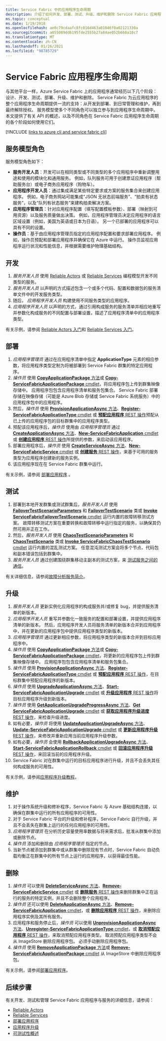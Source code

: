 ```yaml
---
title: Service Fabric 中的应用程序生命周期
description: 介绍了如何开发、部署、测试、升级、维护和删除 Service Fabric 应用程序。
ms.topic: conceptual
ms.date: 1/19/2018
ms.openlocfilehash: ae0c79cdaafc8fc016d463a01046f0a02121330a
ms.sourcegitcommit: a055089dd6195fde2555b27a84ae052b668a18c7
ms.translationtype: MT
ms.contentlocale: zh-CN
ms.lasthandoff: 01/26/2021
ms.locfileid: "98785729"
---
```

# <a name="service-fabric-application-lifecycle"></a>Service Fabric 应用程序生命周期
与其他平台一样，Azure Service Fabric 上的应用程序通常经历以下几个阶段：设计、开发、测试、部署、升级、维护和删除。 Service Fabric 为云应用程序的整个应用程序生命周期提供一流的支持：从开发到部署、到日常管理和维护，再到最终解除授权。 服务模型使多个不同角色可以独立参与到应用程序生命周期中。 本文提供了有关 API 的概述，以及不同角色在 Service Fabric 应用程序生命周期的各个阶段如何使用它们。

[!INCLUDE [links to azure cli and service fabric cli](../../includes/service-fabric-sfctl.md)]

## <a name="service-model-roles"></a>服务模型角色
服务模型角色如下：

* **服务开发人员**：开发可以在相同类型或不同类型的多个应用程序中重新调整用途和使用的模块化和通用服务。 例如，队列服务可用于创建票证应用程序（帮助服务台）或电子商务应用程序（购物车）。
* **应用程序开发人员**：通过集成满足某些特定要求或方案的服务集合来创建应用程序。 例如，电子商务网站可能集成“JSON 无状态前端服务”、“拍卖有状态服务”，以及“队列有状态服务”来建构拍卖解决方案。
* **应用程序管理员**：针对应用程序配置（填写配置模板参数）、部署（映射到可用资源）以及服务质量做出决策。 例如，应用程序管理员决定应用程序的语言区域设置（例如，美国为英语或日本为日语）。 另一个已部署的应用程序可以具有不同的设置。
* **操作员**：基于由应用程序管理员指定的应用程序配置和要求部署应用程序。 例如，操作员预配和部署应用程序并确保它在 Azure 中运行。 操作员监视应用程序运行状况和性能信息，并根据需要维护物理基础结构。

## <a name="develop"></a>开发
1. *服务开发人员* 使用 [Reliable Actors](service-fabric-reliable-actors-introduction.md) 或 [Reliable Services](service-fabric-reliable-services-introduction.md) 编程模型开发不同类型的服务。
2. *服务开发人员* 以声明的方式描述包含一个或多个代码、配置和数据包的服务清单文件中的开发服务类型。
3. 随后， *应用程序开发人员* 构建使用不同服务类型的应用程序。
4. *应用程序开发人员* 以声明的方式，通过引用构成服务的服务清单并相应地重写并参数化构成服务的不同配置与部署设置，描述了应用程序清单中的应用程序类型。

有关示例，请参阅 [Reliable Actors 入门](service-fabric-reliable-actors-get-started.md)和 [Reliable Services 入门](service-fabric-reliable-services-quick-start.md)。

## <a name="deploy"></a>部署
1. *应用程序管理员* 通过在应用程序清单中指定 **ApplicationType** 元素的相应参数，将应用程序类型定制为将被部署到 Service Fabric 群集的特定应用程序。
2. *操作员* 使用 [**CopyApplicationPackage** 方法](/dotnet/api/system.fabric.fabricclient.applicationmanagementclient)或 [**Copy-ServiceFabricApplicationPackage** cmdlet](/powershell/module/servicefabric/copy-servicefabricapplicationpackage)，将应用程序包上传到群集映像存储中。 应用程序包包含应用程序清单和服务包集合。 Service Fabric 部署存储在映像存储（可能是 Azure Blob 存储或 Service Fabric 系统服务）中的应用程序包中的应用程序。
3. 然后，*操作员* 使用 [**ProvisionApplicationAsync** 方法](/dotnet/api/system.fabric.fabricclient.applicationmanagementclient)、[**Register-ServiceFabricApplicationType** cmdlet](/powershell/module/servicefabric/register-servicefabricapplicationtype) 或 [**预配应用程序** REST 操作](/rest/api/servicefabric/provision-an-application)预配从已上传的应用程序包的目标群集中的应用程序类型。
4. 预配该应用程序后，*操作员* 使用由 *应用程序管理员* 通过 [**CreateApplicationAsync** 方法](/dotnet/api/system.fabric.fabricclient.applicationmanagementclient)、[**New-ServiceFabricApplication** cmdlet](/powershell/module/servicefabric/new-servicefabricapplication) 或 [**创建应用程序** REST 操作](/rest/api/servicefabric/create-an-application)所提供的参数，来启动该应用程序。
5. 部署应用程序后，*操作员* 使用 [**CreateServiceAsync** 方法](/dotnet/api/system.fabric.fabricclient.servicemanagementclient)、[**New-ServiceFabricService** cmdlet](/powershell/module/servicefabric/new-servicefabricservice) 或 [**创建服务** REST 操作](/rest/api/servicefabric/create-a-service)，来基于可用的服务类型为应用程序创建新的服务实例。
6. 该应用程序现在在 Service Fabric 群集中运行。

有关示例，请参阅 [部署应用程序](service-fabric-deploy-remove-applications.md) 。

## <a name="test"></a>测试
1. 部署到本地开发群集或测试群集后，*服务开发人员* 使用 [**FailoverTestScenarioParameters**](/dotnet/api/system.fabric.testability.scenario.failovertestscenarioparameters) 和 [**FailoverTestScenario**](/dotnet/api/system.fabric.testability.scenario.failovertestscenario) 类或 [**Invoke ServiceFabricFailoverTestScenario** cmdlet](/powershell/module/servicefabric/invoke-servicefabricfailovertestscenario) 运行内置的故障转移测试方案。 故障转移测试方案在重要转换和故障转移中运行指定的服务，以确保其仍然可用并正在工作。
2. 然后，*服务开发人员* 使用 [**ChaosTestScenarioParameters**](/dotnet/api/system.fabric.testability.scenario.chaostestscenarioparameters) 和 [**ChaosTestScenario**](/dotnet/api/system.fabric.testability.scenario.chaostestscenario) 类或 [**Invoke ServiceFabricChaosTestScenario** cmdlet](/powershell/module/servicefabric/invoke-servicefabricchaostestscenario) 运行内置的混乱测试方案。 任意混沌测试方案会将多个节点、代码包和副本错误包括到群集中。
3. *服务开发人员* 通过创建围绕群集移动主副本的测试方案，来 [测试服务之间的通信](service-fabric-testability-scenarios-service-communication.md)。

有关详细信息，请参阅[故障分析服务简介](service-fabric-testability-overview.md)。

## <a name="upgrade"></a>升级
1. *服务开发人员* 更新实例化应用程序的构成服务并/或修复 bug，并提供服务清单的新版本。
2. *应用程序开发人员* 重写并参数化一致服务的配置和部署设置，并提供应用程序清单的新版本。 然后，应用程序开发人员将服务清单的新版本合并到应用程序中，并在更新的应用程序包中提供应用程序类型的新版本。
3. *应用程序管理员* 通过更新相应参数，将应用程序类型的新版本合并到目标应用程序中。
4. *操作员* 使用 [**CopyApplicationPackage** 方法](/dotnet/api/system.fabric.fabricclient.applicationmanagementclient)或 [**Copy-ServiceFabricApplicationPackage** cmdlet](/powershell/module/servicefabric/copy-servicefabricapplicationpackage)，将更新的应用程序包上传到群集映像存储中。 应用程序包包含应用程序清单和服务包集合。
5. *操作员* 使用 [**ProvisionApplicationAsync** 方法](/dotnet/api/system.fabric.fabricclient.applicationmanagementclient)、[**Register-ServiceFabricApplicationType** cmdlet](/powershell/module/servicefabric/register-servicefabricapplicationtype) 或 [**预配应用程序** REST 操作](/rest/api/servicefabric/provision-an-application)，在目标群集中预配应用程序的新版本。
6. *操作员* 使用 [**UpgradeApplicationAsync** 方法](/dotnet/api/system.fabric.fabricclient.applicationmanagementclient)、[**Start-ServiceFabricApplicationUpgrade** cmdlet](/powershell/module/servicefabric/start-servicefabricapplicationupgrade) 或 [**升级应用程序** REST 操作](/rest/api/servicefabric/upgrade-an-application)将目标应用程序升级到新版本。
7. *操作员* 使用 [**GetApplicationUpgradeProgressAsync** 方法](/dotnet/api/system.fabric.fabricclient.applicationmanagementclient)、[**Get ServiceFabricApplicationUpgrade** cmdlet](/powershell/module/servicefabric/get-servicefabricapplicationupgrade) 或 [**获取应用程序升级进度** REST 操作](/rest/api/servicefabric/get-the-progress-of-an-application-upgrade1)，来检查升级进度。
8. 如有必要，*操作员* 将使用 [**UpdateApplicationUpgradeAsync** 方法](/dotnet/api/system.fabric.fabricclient.applicationmanagementclient)、[**Update-ServiceFabricApplicationUpgrade** cmdlet](/powershell/module/servicefabric/update-servicefabricapplicationupgrade) 或 [**更新应用程序升级** REST 操作](/rest/api/servicefabric/update-an-application-upgrade)，来修改并重新应用当前应用程序升级参数。
9. 如有必要，*操作员* 会使用 [**RollbackApplicationUpgradeAsync** 方法](/dotnet/api/system.fabric.fabricclient.applicationmanagementclient)、[**Start-ServiceFabricApplicationRollback** cmdlet](/powershell/module/servicefabric/start-servicefabricapplicationrollback) 或 [**回滚应用程序升级** REST 操作](/rest/api/servicefabric/rollback-an-application-upgrade)，来回滚当前的应用程序升级。
10. Service Fabric 对在群集中运行的目标应用程序进行升级，并且不会丢失其任何构成服务的可用性。

有关示例，请参阅[应用程序升级教程](service-fabric-application-upgrade-tutorial.md)。

## <a name="maintain"></a>维护
1. 对于操作系统升级和修补程序，Service Fabric 与 Azure 基础结构连接，以确保在群集中运行的所有应用程序的可用性。
2. 对于 Service Fabric 平台的升级和修补程序，Service Fabric 自行升级，并且不会丢失在群集上运行的任何应用程序的可用性。
3. *应用程序管理员* 在分析历史容量使用率数据与将来需求后，批准从群集中添加或删除节点。
4. *操作员* 添加和删除由 *应用程序管理员* 指定的节点。
5. 当新节点被添加到群集中或从群集中删除现有节点时，Service Fabric 自动负载均衡正在群集中的所有节点上运行的应用程序，以获得最佳性能。

## <a name="remove"></a>删除
1. *操作员* 可以使用 [**DeleteServiceAsync** 方法](/dotnet/api/system.fabric.fabricclient.servicemanagementclient)、[**Remove-ServiceFabricService** cmdlet](/powershell/module/servicefabric/remove-servicefabricservice) 或 [**删除服务** REST 操作](/rest/api/servicefabric/delete-a-service)来删除群集中正在运行的服务的特定实例，并且不会删除整个应用程序。  
2. *操作员* 还可以使用 [**DeleteApplicationAsync** 方法](/dotnet/api/system.fabric.fabricclient.applicationmanagementclient)、[**Remove-ServiceFabricApplication** cmdlet](/powershell/module/servicefabric/remove-servicefabricapplication)，或 [**删除应用程序** REST 操作](/rest/api/servicefabric/delete-an-application)，来删除应用程序实例及其所有服务。
3. 应用程序和服务停止后，*操作员* 可以使用 [**UnprovisionApplicationAsync** 方法](/dotnet/api/system.fabric.fabricclient.applicationmanagementclient)、[**Unregister-ServiceFabricApplicationType** cmdlet](/powershell/module/servicefabric/unregister-servicefabricapplicationtype)，或 [**取消预配应用程序** REST 操作](/rest/api/servicefabric/unprovision-an-application)，来取消预配应用程序类型。 取消预配应用程序类型不会从 ImageStore 删除应用程序包。 必须手动删除应用程序包。
4. *操作员* 使用 [**RemoveApplicationPackage** 方法](/dotnet/api/system.fabric.fabricclient.applicationmanagementclient)或 [**Remove-ServiceFabricApplicationPackage** cmdlet](/powershell/module/servicefabric/remove-servicefabricapplicationpackage) 从 ImageStore 中删除应用程序包。

有关示例，请参阅[部署应用程序](service-fabric-deploy-remove-applications.md)。

## <a name="next-steps"></a>后续步骤
有关开发、测试和管理 Service Fabric 应用程序与服务的详细信息，请参阅：

* [Reliable Actors](service-fabric-reliable-actors-introduction.md)
* [Reliable Services](service-fabric-reliable-services-introduction.md)
* [部署应用程序](service-fabric-deploy-remove-applications.md)
* [应用程序升级](service-fabric-application-upgrade.md)
* [可测试性概述](service-fabric-testability-overview.md)
